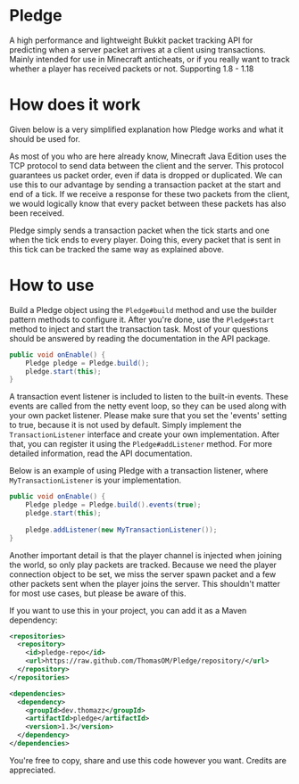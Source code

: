# Pledge
A high performance and lightweight Bukkit packet tracking API for predicting when a server packet arrives at a client using transactions.
Mainly intended for use in Minecraft anticheats, or if you really want to track whether a player has received packets or not.
Supporting 1.8 - 1.18

# How does it work

Given below is a very simplified explanation how Pledge works and what it should be used for.

As most of you who are here already know, Minecraft Java Edition uses the TCP protocol to send data between the client and the server.
This protocol guarantees us packet order, even if data is dropped or duplicated.
We can use this to our advantage by sending a transaction packet at the start and end of a tick.
If we receive a response for these two packets from the client, we would logically know that every packet between these packets has also been received.

Pledge simply sends a transaction packet when the tick starts and one when the tick ends to every player.
Doing this, every packet that is sent in this tick can be tracked the same way as explained above.

# How to use

Build a Pledge object using the ```Pledge#build``` method and use the builder pattern methods to configure it.
After you're done, use the ```Pledge#start``` method to inject and start the transaction task.
Most of your questions should be answered by reading the documentation in the API package.

```java
public void onEnable() {
    Pledge pledge = Pledge.build();
    pledge.start(this);
}
```

A transaction event listener is included to listen to the built-in events.
These events are called from the netty event loop, so they can be used along with your own packet listener.
Please make sure that you set the 'events' setting to true, because it is not used by default.
Simply implement the ```TransactionListener``` interface and create your own implementation.
After that, you can register it using the ```Pledge#addListener``` method.
For more detailed information, read the API documentation.

Below is an example of using Pledge with a transaction listener, where ```MyTransactionListener``` is your implementation.

```java
public void onEnable() {
    Pledge pledge = Pledge.build().events(true);
    pledge.start(this);
    
    pledge.addListener(new MyTransactionListener());
}
```

Another important detail is that the player channel is injected when joining the world, so only play packets are tracked.
Because we need the player connection object to be set, we miss the server spawn packet and a few other packets sent when the player joins the server.
This shouldn't matter for most use cases, but please be aware of this.

If you want to use this in your project, you can add it as a Maven dependency:

````xml
<repositories>
  <repository>
    <id>pledge-repo</id>
    <url>https://raw.github.com/ThomasOM/Pledge/repository/</url>
  </repository>
</repositories>

<dependencies>
  <dependency>
    <groupId>dev.thomazz</groupId>
    <artifactId>pledge</artifactId>
    <version>1.3</version>
  </dependency>
</dependencies>
````

You're free to copy, share and use this code however you want. Credits are appreciated.
